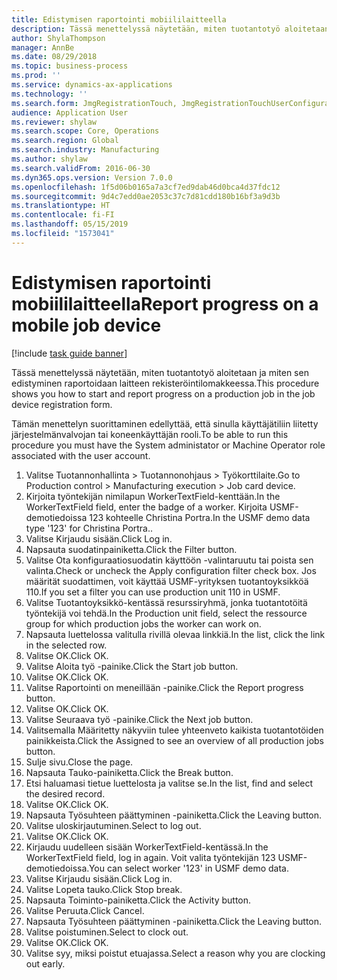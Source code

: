 ```yaml
---
title: Edistymisen raportointi mobiililaitteella
description: Tässä menettelyssä näytetään, miten tuotantotyö aloitetaan ja miten sen edistyminen raportoidaan laitteen rekisteröintilomakkeessa.
author: ShylaThompson
manager: AnnBe
ms.date: 08/29/2018
ms.topic: business-process
ms.prod: ''
ms.service: dynamics-ax-applications
ms.technology: ''
ms.search.form: JmgRegistrationTouch, JmgRegistrationTouchUserConfiguration, JmgRegistrationTouchStart, JmgRegistrationTouchReportFeedback, JmgRegistrationTouchAssignedJobs, JmgRegistrationTouchBreak, JmgRegistrationTouchLeave, JmgRegistrationTouchIndirectActivity, JmgDialogForm
audience: Application User
ms.reviewer: shylaw
ms.search.scope: Core, Operations
ms.search.region: Global
ms.search.industry: Manufacturing
ms.author: shylaw
ms.search.validFrom: 2016-06-30
ms.dyn365.ops.version: Version 7.0.0
ms.openlocfilehash: 1f5d06b0165a7a3cf7ed9dab46d0bca4d37fdc12
ms.sourcegitcommit: 9d4c7edd0ae2053c37c7d81cdd180b16bf3a9d3b
ms.translationtype: HT
ms.contentlocale: fi-FI
ms.lasthandoff: 05/15/2019
ms.locfileid: "1573041"
---
```

# <a name="report-progress-on-a-mobile-job-device"></a><span data-ttu-id="eabcc-103">Edistymisen raportointi mobiililaitteella</span><span class="sxs-lookup"><span data-stu-id="eabcc-103">Report progress on a mobile job device</span></span>

[!include [task guide banner](../../includes/task-guide-banner.md)]

<span data-ttu-id="eabcc-104">Tässä menettelyssä näytetään, miten tuotantotyö aloitetaan ja miten sen edistyminen raportoidaan laitteen rekisteröintilomakkeessa.</span><span class="sxs-lookup"><span data-stu-id="eabcc-104">This procedure shows you how to start and report progress on a production job in the job device registration form.</span></span>



<span data-ttu-id="eabcc-105">Tämän menettelyn suorittaminen edellyttää, että sinulla käyttäjätiliin liitetty järjestelmänvalvojan tai koneenkäyttäjän rooli.</span><span class="sxs-lookup"><span data-stu-id="eabcc-105">To be able to run this procedure you must have the System administator or Machine Operator role associated with the user account.</span></span>

1. <span data-ttu-id="eabcc-106">Valitse Tuotannonhallinta > Tuotannonohjaus > Työkorttilaite.</span><span class="sxs-lookup"><span data-stu-id="eabcc-106">Go to Production control > Manufacturing execution > Job card device.</span></span>
2. <span data-ttu-id="eabcc-107">Kirjoita työntekijän nimilapun WorkerTextField-kenttään.</span><span class="sxs-lookup"><span data-stu-id="eabcc-107">In the WorkerTextField field, enter the badge of a worker.</span></span> <span data-ttu-id="eabcc-108">Kirjoita USMF-demotiedoissa 123 kohteelle Christina Portra.</span><span class="sxs-lookup"><span data-stu-id="eabcc-108">In the USMF demo data type '123' for Christina Portra..</span></span>
3. <span data-ttu-id="eabcc-109">Valitse Kirjaudu sisään.</span><span class="sxs-lookup"><span data-stu-id="eabcc-109">Click Log in.</span></span>
4. <span data-ttu-id="eabcc-110">Napsauta suodatinpainiketta.</span><span class="sxs-lookup"><span data-stu-id="eabcc-110">Click the Filter button.</span></span>
5. <span data-ttu-id="eabcc-111">Valitse Ota konfiguraatiosuodatin käyttöön -valintaruutu tai poista sen valinta.</span><span class="sxs-lookup"><span data-stu-id="eabcc-111">Check or uncheck the Apply configuration filter check box.</span></span> <span data-ttu-id="eabcc-112">Jos määrität suodattimen, voit käyttää USMF-yrityksen tuotantoyksikköä 110.</span><span class="sxs-lookup"><span data-stu-id="eabcc-112">If you set a filter you can use production unit 110 in USMF.</span></span>
6. <span data-ttu-id="eabcc-113">Valitse Tuotantoyksikkö-kentässä resurssiryhmä, jonka tuotantotöitä työntekijä voi tehdä.</span><span class="sxs-lookup"><span data-stu-id="eabcc-113">In the Production unit field, select the ressource group for which production jobs the worker can work on.</span></span>
7. <span data-ttu-id="eabcc-114">Napsauta luettelossa valitulla rivillä olevaa linkkiä.</span><span class="sxs-lookup"><span data-stu-id="eabcc-114">In the list, click the link in the selected row.</span></span>
8. <span data-ttu-id="eabcc-115">Valitse OK.</span><span class="sxs-lookup"><span data-stu-id="eabcc-115">Click OK.</span></span>
9. <span data-ttu-id="eabcc-116">Valitse Aloita työ -painike.</span><span class="sxs-lookup"><span data-stu-id="eabcc-116">Click the Start job button.</span></span>
10. <span data-ttu-id="eabcc-117">Valitse OK.</span><span class="sxs-lookup"><span data-stu-id="eabcc-117">Click OK.</span></span>
11. <span data-ttu-id="eabcc-118">Valitse Raportointi on meneillään -painike.</span><span class="sxs-lookup"><span data-stu-id="eabcc-118">Click the Report progress button.</span></span>
12. <span data-ttu-id="eabcc-119">Valitse OK.</span><span class="sxs-lookup"><span data-stu-id="eabcc-119">Click OK.</span></span>
13. <span data-ttu-id="eabcc-120">Valitse Seuraava työ -painike.</span><span class="sxs-lookup"><span data-stu-id="eabcc-120">Click the Next job button.</span></span>
14. <span data-ttu-id="eabcc-121">Valitsemalla Määritetty näkyviin tulee yhteenveto kaikista tuotantotöiden painikkeista.</span><span class="sxs-lookup"><span data-stu-id="eabcc-121">Click the Assigned to see an overview of all production jobs button.</span></span>
15. <span data-ttu-id="eabcc-122">Sulje sivu.</span><span class="sxs-lookup"><span data-stu-id="eabcc-122">Close the page.</span></span>
16. <span data-ttu-id="eabcc-123">Napsauta Tauko-painiketta.</span><span class="sxs-lookup"><span data-stu-id="eabcc-123">Click the Break button.</span></span>
17. <span data-ttu-id="eabcc-124">Etsi haluamasi tietue luettelosta ja valitse se.</span><span class="sxs-lookup"><span data-stu-id="eabcc-124">In the list, find and select the desired record.</span></span>
18. <span data-ttu-id="eabcc-125">Valitse OK.</span><span class="sxs-lookup"><span data-stu-id="eabcc-125">Click OK.</span></span>
19. <span data-ttu-id="eabcc-126">Napsauta Työsuhteen päättyminen -painiketta.</span><span class="sxs-lookup"><span data-stu-id="eabcc-126">Click the Leaving button.</span></span>
20. <span data-ttu-id="eabcc-127">Valitse uloskirjautuminen.</span><span class="sxs-lookup"><span data-stu-id="eabcc-127">Select to log out.</span></span>
21. <span data-ttu-id="eabcc-128">Valitse OK.</span><span class="sxs-lookup"><span data-stu-id="eabcc-128">Click OK.</span></span>
22. <span data-ttu-id="eabcc-129">Kirjaudu uudelleen sisään WorkerTextField-kentässä.</span><span class="sxs-lookup"><span data-stu-id="eabcc-129">In the WorkerTextField field, log in again.</span></span> <span data-ttu-id="eabcc-130">Voit valita työntekijän 123 USMF-demotiedoissa.</span><span class="sxs-lookup"><span data-stu-id="eabcc-130">You can select worker '123' in USMF demo data.</span></span>
23. <span data-ttu-id="eabcc-131">Valitse Kirjaudu sisään.</span><span class="sxs-lookup"><span data-stu-id="eabcc-131">Click Log in.</span></span>
24. <span data-ttu-id="eabcc-132">Valitse Lopeta tauko.</span><span class="sxs-lookup"><span data-stu-id="eabcc-132">Click Stop break.</span></span>
25. <span data-ttu-id="eabcc-133">Napsauta Toiminto-painiketta.</span><span class="sxs-lookup"><span data-stu-id="eabcc-133">Click the Activity button.</span></span>
26. <span data-ttu-id="eabcc-134">Valitse Peruuta.</span><span class="sxs-lookup"><span data-stu-id="eabcc-134">Click Cancel.</span></span>
27. <span data-ttu-id="eabcc-135">Napsauta Työsuhteen päättyminen -painiketta.</span><span class="sxs-lookup"><span data-stu-id="eabcc-135">Click the Leaving button.</span></span>
28. <span data-ttu-id="eabcc-136">Valitse poistuminen.</span><span class="sxs-lookup"><span data-stu-id="eabcc-136">Select to clock out.</span></span>
29. <span data-ttu-id="eabcc-137">Valitse OK.</span><span class="sxs-lookup"><span data-stu-id="eabcc-137">Click OK.</span></span>
30. <span data-ttu-id="eabcc-138">Valitse syy, miksi poistut etuajassa.</span><span class="sxs-lookup"><span data-stu-id="eabcc-138">Select a reason why you are clocking out early.</span></span>

